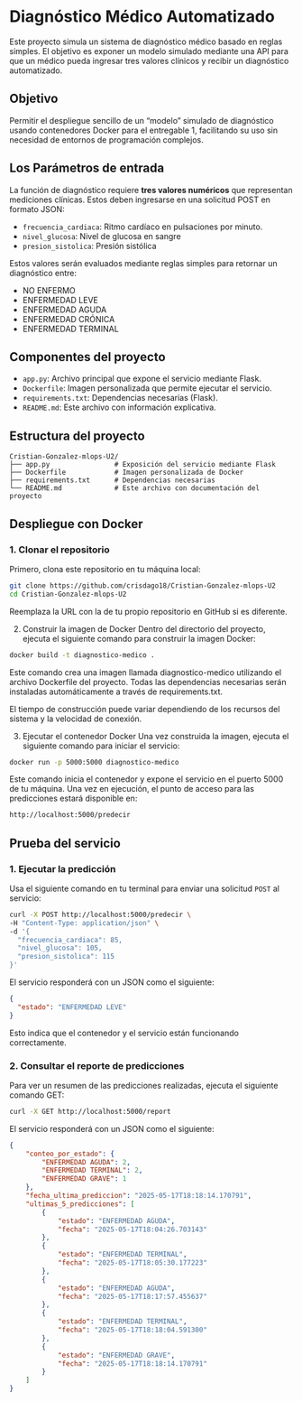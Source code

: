 # Diagnóstico Médico Automatizado

Este proyecto simula un sistema de diagnóstico médico basado en reglas simples. El objetivo es exponer un modelo simulado mediante una API para que un médico pueda ingresar tres valores clínicos y recibir un diagnóstico automatizado.

## Objetivo

Permitir el despliegue sencillo de un “modelo” simulado de diagnóstico usando contenedores Docker para el entregable 1, facilitando su uso sin necesidad de entornos de programación complejos.

## Los Parámetros de entrada

La función de diagnóstico requiere **tres valores numéricos** que representan mediciones clínicas. Estos deben ingresarse en una solicitud POST en formato JSON:

- `frecuencia_cardiaca`: Ritmo cardíaco en pulsaciones por minuto.
- `nivel_glucosa`: Nivel de glucosa en sangre 
- `presion_sistolica`: Presión sistólica

Estos valores serán evaluados mediante reglas simples para retornar un diagnóstico entre:

- NO ENFERMO
- ENFERMEDAD LEVE
- ENFERMEDAD AGUDA
- ENFERMEDAD CRÓNICA
- ENFERMEDAD TERMINAL

## Componentes del proyecto

- `app.py`: Archivo principal que expone el servicio mediante Flask.
- `Dockerfile`: Imagen personalizada que permite ejecutar el servicio.
- `requirements.txt`: Dependencias necesarias (Flask).
- `README.md`: Este archivo con información explicativa.

## Estructura del proyecto

```
Cristian-Gonzalez-mlops-U2/
├── app.py                # Exposición del servicio mediante Flask
├── Dockerfile            # Imagen personalizada de Docker
├── requirements.txt      # Dependencias necesarias
└── README.md             # Este archivo con documentación del proyecto
```

## Despliegue con Docker

### 1. Clonar el repositorio

Primero, clona este repositorio en tu máquina local:

```bash
git clone https://github.com/crisdago18/Cristian-Gonzalez-mlops-U2
cd Cristian-Gonzalez-mlops-U2
```

Reemplaza la URL con la de tu propio repositorio en GitHub si es diferente.

2. Construir la imagen de Docker
Dentro del directorio del proyecto, ejecuta el siguiente comando para construir la imagen Docker:

```bash
docker build -t diagnostico-medico .
```

Este comando crea una imagen llamada diagnostico-medico utilizando el archivo Dockerfile del proyecto. Todas las dependencias necesarias serán instaladas automáticamente a través de requirements.txt.

 El tiempo de construcción puede variar dependiendo de los recursos del sistema y la velocidad de conexión.

3. Ejecutar el contenedor Docker
Una vez construida la imagen, ejecuta el siguiente comando para iniciar el servicio:

```bash
docker run -p 5000:5000 diagnostico-medico
```

Este comando inicia el contenedor y expone el servicio en el puerto 5000 de tu máquina.
Una vez en ejecución, el punto de acceso para las predicciones estará disponible en:

```bash
http://localhost:5000/predecir
```

## Prueba del servicio

### 1. Ejecutar la predicción

Usa el siguiente comando en tu terminal para enviar una solicitud `POST` al servicio:

```bash
curl -X POST http://localhost:5000/predecir \
-H "Content-Type: application/json" \
-d '{
  "frecuencia_cardiaca": 85,
  "nivel_glucosa": 105,
  "presion_sistolica": 115
}'
```

El servicio responderá con un JSON como el siguiente:

```json
{
  "estado": "ENFERMEDAD LEVE"
}
```

Esto indica que el contenedor y el servicio están funcionando correctamente.

### 2. Consultar el reporte de predicciones

Para ver un resumen de las predicciones realizadas, ejecuta el siguiente comando GET:

```bash
curl -X GET http://localhost:5000/report
```

El servicio responderá con un JSON como el siguiente:

```json
{
    "conteo_por_estado": {
        "ENFERMEDAD AGUDA": 2,
        "ENFERMEDAD TERMINAL": 2,
        "ENFERMEDAD GRAVE": 1
    },
    "fecha_ultima_prediccion": "2025-05-17T18:18:14.170791",
    "ultimas_5_predicciones": [
        {
            "estado": "ENFERMEDAD AGUDA",
            "fecha": "2025-05-17T18:04:26.703143"
        },
        {
            "estado": "ENFERMEDAD TERMINAL",
            "fecha": "2025-05-17T18:05:30.177223"
        },
        {
            "estado": "ENFERMEDAD AGUDA",
            "fecha": "2025-05-17T18:17:57.455637"
        },
        {
            "estado": "ENFERMEDAD TERMINAL",
            "fecha": "2025-05-17T18:18:04.591300"
        },
        {
            "estado": "ENFERMEDAD GRAVE",
            "fecha": "2025-05-17T18:18:14.170791"
        }
    ]
}
```